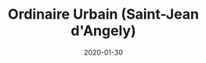 ---
layout: "gallery.njk"
date: "2020-01-30"
title: "Ordinaire Urbain (Saint-Jean d'Angely)"
description: ""
cover : ""
image_scaling: "150" #en pixel, la taille verticale minimum des images presentes dans la gallery
products:
#   les images produits son dans le dossier "products"
#   - image: nom_de_l_image.jpg
#     link: https://www.pcagallery.com/example
---